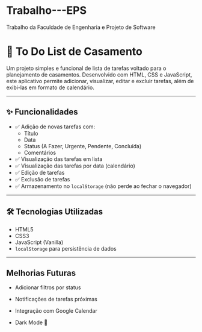 # Trabalho---EPS
Trabalho da Faculdade de Engenharia e Projeto de Software

# 💒 To Do List de Casamento

Um projeto simples e funcional de lista de tarefas voltado para o planejamento de casamentos. Desenvolvido com HTML, CSS e JavaScript, este aplicativo permite adicionar, visualizar, editar e excluir tarefas, além de exibi-las em formato de calendário.

---

## ✨ Funcionalidades

- ✅ Adição de novas tarefas com:
  - Título
  - Data
  - Status (A Fazer, Urgente, Pendente, Concluída)
  - Comentários
- ✅ Visualização das tarefas em lista
- ✅ Visualização das tarefas por data (calendário)
- ✅ Edição de tarefas
- ✅ Exclusão de tarefas
- ✅ Armazenamento no `localStorage` (não perde ao fechar o navegador)

---

## 🛠️ Tecnologias Utilizadas

- HTML5
- CSS3
- JavaScript (Vanilla)
- `localStorage` para persistência de dados

---

## Melhorias Futuras

- Adicionar filtros por status

- Notificações de tarefas próximas

- Integração com Google Calendar

- Dark Mode 🌙
